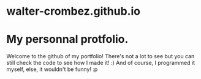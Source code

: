 # walter-crombez.github.io
<h1>My personnal protfolio.</h1>

<p>
  Welcome to the github of my portfolio!
  There's not a lot to see but you can still check the code to see how I made it! :)
  And of course, I programmed it myself, else, it wouldn't be funny! :p
</p>

